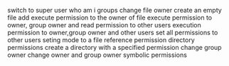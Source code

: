 switch to super user
who am i
groups
change file owner
create an empty file
add execute permission to the owner of file
execute permission to owner, group owner and read permission to other users
execution permission to owner,group owner and other users
set all permissions to other users
seting mode to a file
reference permission
directory permissions
create a directory with a specified permission
change group owner
change owner and group owner
symbolic permissions
